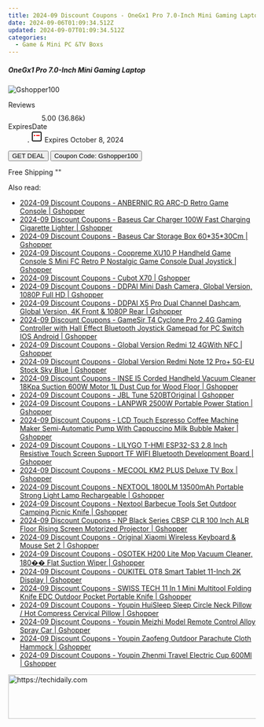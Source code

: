 ```yaml
---
title: 2024-09 Discount Coupons - OneGx1 Pro 7.0-Inch Mini Gaming Laptop | Gshopper
date: 2024-09-06T01:09:34.512Z
updated: 2024-09-07T01:09:34.512Z
categories:
  - Game & Mini PC &TV Boxs
---
```



<div class="max-w-4xl mx-auto grid grid-cols-1 lg:max-w-5xl lg:gap-x-20 lg:grid-cols-2">
  <div class="relative p-3 col-start-1 row-start-1 flex flex-col-reverse rounded-lg bg-gradient-to-t from-black/75 via-black/0 sm:bg-none sm:row-start-2 sm:p-0 lg:row-start-1">
    <h5 class="mt-1 text-lg font-semibold text-white sm:text-slate-900 md:text-2xl dark:sm:text-white">OneGx1 Pro 7.0-Inch Mini Gaming Laptop</h5>
  </div>
  
  <div class="col-start-1 col-end-3 row-start-1 grid gap-4 sm:mb-6 sm:grid-cols-4 lg:col-start-2 lg:row-span-6 lg:row-end-6 lg:mb-0 lg:gap-6">
      <img src="&quot;&quot;" onClick="javascript:window.open(decodeURIComponent('%22https%3A%2F%2Fwww.shareasale.com%2Fu.cfm%3Fd%3D1118197%26m%3D97331%26u%3D4338022%22'), '_blank');void(0);" alt="Gshopper100" class="h-60 w-full rounded-lg object-cover sm:col-span-2 sm:h-52 lg:col-span-full" loading="lazy" />
    
  </div>
  <dl class="row-start-2 mt-4 flex items-center text-xs font-medium sm:row-start-3 sm:mt-1 md:mt-2.5 lg:row-start-2">
    <dt class="sr-only">Reviews</dt>
    <dd class="flex items-center text-indigo-600 dark:text-indigo-400">
      <svg width="24" height="24" fill="none" aria-hidden="true" class="mr-1 stroke-current dark:stroke-indigo-500">
        <path d="m12 5 2 5h5l-4 4 2.103 5L12 16l-5.103 3L9 14l-4-4h5l2-5Z" stroke-width="2" stroke-linecap="round" stroke-linejoin="round" />
      </svg>
      <span>5.00 <span class="font-normal text-slate-400">(36.86k)</span></span>
    </dd>
    <dt class="sr-only">ExpiresDate</dt>
    <dd class="flex items-center">
      <svg width="2" height="2" aria-hidden="true" fill="currentColor" class="mx-3 text-slate-300">
        <circle cx="1" cy="1" r="1" />
      </svg>
      <svg width="24" height="24" viewBox="0 0 24 24" fill="none" stroke="currentColor" stroke-width="2">
        <rect x="3" y="3" width="18" height="18" rx="2" fill="#fff" />
        <path d="M6 10L18 10" stroke="red" stroke-width="2" fill="none" />
        <path d="M10 6L10 18" stroke="#fff" stroke-width="2" fill="none" />
      </svg>
      Expires October 8, 2024    </dd>
  </dl>
  <div class="col-start-1 row-start-3 mt-4 self-center sm:col-start-2 sm:row-span-2 sm:row-start-2 sm:mt-0 lg:col-start-1 lg:row-start-3 lg:row-end-4 lg:mt-6">
    <button type="button" onClick="javascript:window.open(decodeURIComponent('%22https%3A%2F%2Fwww.shareasale.com%2Fu.cfm%3Fd%3D1118197%26m%3D97331%26u%3D4338022%22'), '_blank');void(0);" class="rounded-lg bg-red-600 px-3 py-2 text-sm font-medium leading-6 text-white">GET DEAL</button>
    <button type="button" onClick="javascript:window.open(decodeURIComponent('%22https%3A%2F%2Fwww.shareasale.com%2Fu.cfm%3Fd%3D1118197%26m%3D97331%26u%3D4338022%22'), '_blank');void(0);" class="border-dashed border-2 border-indigo-600 bg-green-100 text-sm leading-6 font-medium py-2 px-3 rounded-lg">Coupon Code: Gshopper100</button>
  </div>
  <p class="col-start-1 mt-4 text-sm leading-6 sm:col-span-2 lg:col-span-1 lg:row-start-4 lg:mt-6 dark:text-slate-400">
    Free Shipping 
""  </p>
</div>
<span class="atpl-alsoreadstyle">Also read:</span>
<div><ul>
<li><a href="https://coupons.techidaily.com/coupon-1118375-share-97331-sale/"><u>2024-09 Discount Coupons - ANBERNIC RG ARC-D Retro Game Console | Gshopper</u></a></li>
<li><a href="https://coupons.techidaily.com/coupon-1118373-share-97331-sale/"><u>2024-09 Discount Coupons - Baseus Car Charger 100W Fast Charging Cigarette Lighter | Gshopper</u></a></li>
<li><a href="https://coupons.techidaily.com/coupon-1118363-share-97331-sale/"><u>2024-09 Discount Coupons - Baseus Car Storage Box 60*35*30Cm | Gshopper</u></a></li>
<li><a href="https://coupons.techidaily.com/coupon-1118437-share-97331-sale/"><u>2024-09 Discount Coupons - Coopreme XU10 P Handheld Game Console S Mini FC Retro P Nostalgic Game Console Dual Joystick | Gshopper</u></a></li>
<li><a href="https://coupons.techidaily.com/coupon-1118377-share-97331-sale/"><u>2024-09 Discount Coupons - Cubot X70 | Gshopper</u></a></li>
<li><a href="https://coupons.techidaily.com/coupon-1118369-share-97331-sale/"><u>2024-09 Discount Coupons - DDPAI Mini Dash Camera, Global Version, 1080P Full HD | Gshopper</u></a></li>
<li><a href="https://coupons.techidaily.com/coupon-1118368-share-97331-sale/"><u>2024-09 Discount Coupons - DDPAI X5 Pro Dual Channel Dashcam, Global Version, 4K Front & 1080P Rear | Gshopper</u></a></li>
<li><a href="https://coupons.techidaily.com/coupon-1118436-share-97331-sale/"><u>2024-09 Discount Coupons - GameSir T4 Cyclone Pro 2.4G Gaming Controller with Hall Effect Bluetooth Joystick Gamepad for PC Switch IOS Android | Gshopper</u></a></li>
<li><a href="https://coupons.techidaily.com/coupon-1118378-share-97331-sale/"><u>2024-09 Discount Coupons - Global Version Redmi 12 4GWith NFC | Gshopper</u></a></li>
<li><a href="https://coupons.techidaily.com/coupon-1118366-share-97331-sale/"><u>2024-09 Discount Coupons - Global Version Redmi Note 12 Pro+ 5G-EU Stock Sky Blue | Gshopper</u></a></li>
<li><a href="https://coupons.techidaily.com/coupon-1118439-share-97331-sale/"><u>2024-09 Discount Coupons - INSE I5 Corded Handheld Vacuum Cleaner 18Kpa Suction 600W Motor 1L Dust Cup for Wood Floor | Gshopper</u></a></li>
<li><a href="https://coupons.techidaily.com/coupon-1118376-share-97331-sale/"><u>2024-09 Discount Coupons - JBL Tune 520BTOriginal | Gshopper</u></a></li>
<li><a href="https://coupons.techidaily.com/coupon-1118435-share-97331-sale/"><u>2024-09 Discount Coupons - LANPWR 2500W Portable Power Station | Gshopper</u></a></li>
<li><a href="https://coupons.techidaily.com/coupon-1118441-share-97331-sale/"><u>2024-09 Discount Coupons - LCD Touch Espresso Coffee Machine Maker Semi-Automatic Pump With Cappuccino Milk Bubble Maker | Gshopper</u></a></li>
<li><a href="https://coupons.techidaily.com/coupon-1118438-share-97331-sale/"><u>2024-09 Discount Coupons - LILYGO T-HMI ESP32-S3 2.8 Inch Resistive Touch Screen Support TF WIFI Bluetooth Development Board | Gshopper</u></a></li>
<li><a href="https://coupons.techidaily.com/coupon-1118374-share-97331-sale/"><u>2024-09 Discount Coupons - MECOOL KM2 PLUS Deluxe TV Box | Gshopper</u></a></li>
<li><a href="https://coupons.techidaily.com/coupon-1118360-share-97331-sale/"><u>2024-09 Discount Coupons - NEXTOOL 1800LM 13500mAh Portable Strong Light Lamp Rechargeable | Gshopper</u></a></li>
<li><a href="https://coupons.techidaily.com/coupon-1118361-share-97331-sale/"><u>2024-09 Discount Coupons - Nextool Barbecue Tools Set Outdoor Camping Picnic Knife | Gshopper</u></a></li>
<li><a href="https://coupons.techidaily.com/coupon-1118434-share-97331-sale/"><u>2024-09 Discount Coupons - NP Black Series CBSP CLR 100 Inch ALR Floor Rising Screen Motorized Projector | Gshopper</u></a></li>
<li><a href="https://coupons.techidaily.com/coupon-1118371-share-97331-sale/"><u>2024-09 Discount Coupons - Original Xiaomi Wireless Keyboard & Mouse Set 2 | Gshopper</u></a></li>
<li><a href="https://coupons.techidaily.com/coupon-1118440-share-97331-sale/"><u>2024-09 Discount Coupons - OSOTEK H200 Lite Mop Vacuum Cleaner, 180�� Flat Suction Wiper | Gshopper</u></a></li>
<li><a href="https://coupons.techidaily.com/coupon-1118367-share-97331-sale/"><u>2024-09 Discount Coupons - OUKITEL OT8 Smart Tablet 11-Inch 2K Display | Gshopper</u></a></li>
<li><a href="https://coupons.techidaily.com/coupon-1118362-share-97331-sale/"><u>2024-09 Discount Coupons - SWISS TECH 11 In 1 Mini Multitool Folding Knife EDC Outdoor Pocket Portable Knife | Gshopper</u></a></li>
<li><a href="https://coupons.techidaily.com/coupon-1118372-share-97331-sale/"><u>2024-09 Discount Coupons - Youpin HuiSleep Sleep Circle Neck Pillow / Hot Compress Cervical Pillow | Gshopper</u></a></li>
<li><a href="https://coupons.techidaily.com/coupon-1118370-share-97331-sale/"><u>2024-09 Discount Coupons - Youpin Meizhi Model Remote Control Alloy Spray Car | Gshopper</u></a></li>
<li><a href="https://coupons.techidaily.com/coupon-1118365-share-97331-sale/"><u>2024-09 Discount Coupons - Youpin Zaofeng Outdoor Parachute Cloth Hammock | Gshopper</u></a></li>
<li><a href="https://coupons.techidaily.com/coupon-1118364-share-97331-sale/"><u>2024-09 Discount Coupons - Youpin Zhenmi Travel Electric Cup 600Ml | Gshopper</u></a></li>
</ul></div>

<ins class="adsbygoogle"
      style="display:block"
      data-ad-client="ca-pub-7571918770474297"
      data-ad-slot="8358498916"
      data-ad-format="auto"
      data-full-width-responsive="true"></ins>
<!-- affiliate ads begin -->
<a href="https://appsumo.8odi.net/c/5597632/2123750/7443" target="_top" id="2123750">
  <img src="//a.impactradius-go.com/display-ad/7443-2123750" border="0" alt="https://techidaily.com" width="728" height="90"/>
</a>
<img height="0" width="0" src="https://appsumo.8odi.net/i/5597632/2123750/7443" style="position:absolute;visibility:hidden;" border="0" />
<!-- affiliate ads end -->